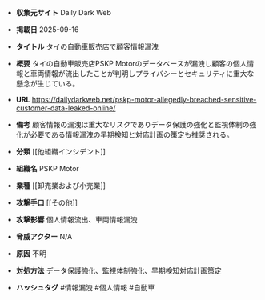 - **収集元サイト**
Daily Dark Web

- **掲載日**
2025-09-16

- **タイトル**
タイの自動車販売店で顧客情報漏洩

- **概要**
タイの自動車販売店PSKP Motorのデータベースが漏洩し顧客の個人情報と車両情報が流出したことが判明しプライバシーとセキュリティに重大な懸念が生じている。

- **URL**
https://dailydarkweb.net/pskp-motor-allegedly-breached-sensitive-customer-data-leaked-online/

- **備考**
顧客情報の漏洩は重大なリスクでありデータ保護の強化と監視体制の強化が必要である情報漏洩の早期検知と対応計画の策定も推奨される。

- **分類**
[[他組織インシデント]]

- **組織名**
PSKP Motor

- **業種**
[[卸売業および小売業]]

- **攻撃手口**
[[その他]]

- **攻撃影響**
個人情報流出、車両情報漏洩

- **脅威アクター**
N/A

- **原因**
不明

- **対処方法**
データ保護強化、監視体制強化、早期検知対応計画策定

- **ハッシュタグ**
#情報漏洩 #個人情報 #自動車
